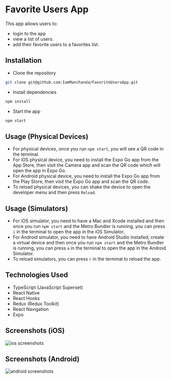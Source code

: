 # Favorite Users App

This app allows users to:

- login to the app
- view a list of users.
- add their favorite users to a favorites list.

## Installation

- Clone the repository

```bash
git clone git@github.com:IamManchanda/FavoriteUsersApp.git
```

- Install dependencies

```bash
npm install
```

- Start the app

```bash
npm start
```

## Usage (Physical Devices)

- For physical devices, once you run `npm start`, you will see a QR code in the terminal.
- For iOS physical device, you need to install the Expo Go app from the App Store, then visit the Camera app and scan the QR code which will open the app in Expo Go.
- For Android physical device, you need to install the Expo Go app from the Play Store, then visit the Expo Go app and scan the QR code.
- To reload physical devices, you can shake the device to open the developer menu and then press `Reload`.

## Usage (Simulators)

- For iOS simulator, you need to have a Mac and Xcode installed and then once you run `npm start` and the Metro Bundler is running, you can press `i` in the terminal to open the app in the iOS Simulator.
- For Android simulator, you need to have Android Studio installed, create a virtual device and then once you run `npm start` and the Metro Bundler is running, you can press `a` in the terminal to open the app in the Android Simulator.
- To reload simulators, you can press `r` in the terminal to reload the app.

## Technologies Used

- TypeScript (JavaScript Superset)
- React Native
- React Hooks
- Redux (Redux Toolkit)
- React Navigation
- Expo

## Screenshots (iOS)

![ios screenshots](https://github.com/IamManchanda/FavoriteUsersApp/assets/4970624/1880e5af-34a9-4cd5-903b-d8945fa97918)

## Screenshots (Android)

![android screenshots](https://github.com/IamManchanda/FavoriteUsersApp/assets/4970624/90b556be-6d2a-4836-be10-9436147b5ebe)
